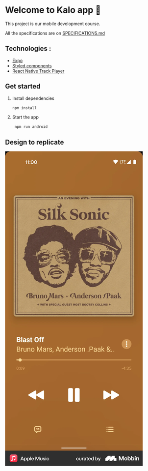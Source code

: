 # Welcome to Kalo app 👋

This project is our mobile development course.

All the specifications are on [SPECIFICATIONS.md](./SPECIFICATIONS.md)

## Technologies :
- [Expo](https://expo.dev)
- [Styled components](https://www.styled-components.com/)
- [React Native Track Player](https://rntp.dev/)

## Get started

1. Install dependencies

   ```bash
   npm install
   ```

2. Start the app

   ```bash
    npm run android
   ```

## Design to replicate

![apple music](./design/apple-music-android-36.png)
